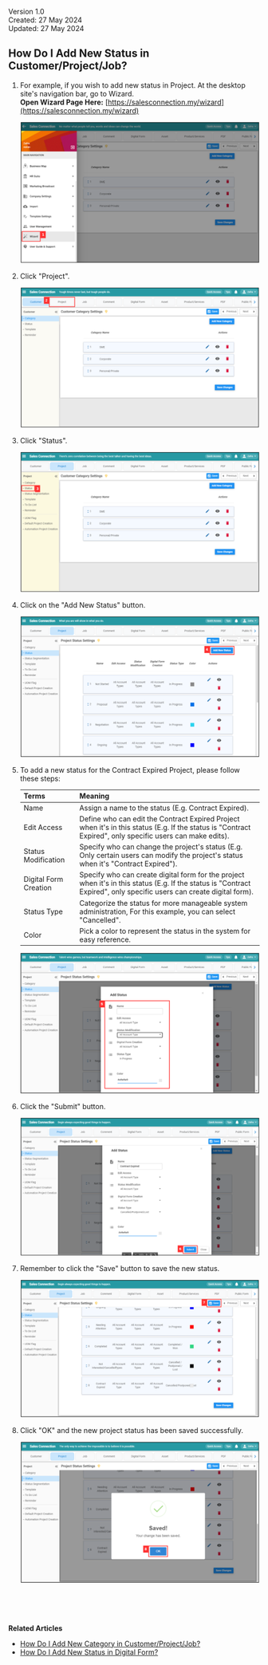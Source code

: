 Version 1.0<br>
Created: 27 May 2024<br>
Updated: 27 May 2024<br>
## How Do I Add New Status in Customer/Project/Job?
    
  1. For example, if you wish to add new status in Project. At the desktop site's navigation bar, go to Wizard.<br>
     **Open Wizard Page Here:** [https://salesconnection.my/wizard](https://salesconnection.my/wizard)<br>
     
     <p align="center">
       <img src="img/Wizard_Sidebar.png" alt="Wizard Sidebar">
     </p>
  
  2. Click "Project".<br>

     <p align="center">
       <img src="img/Project_In_Wizard.png" alt="Project in Wizard">
     </p>
     
  3. Click "Status".<br>

     <p align="center">
       <img src="img/Project_Status_In_Wizard.png" alt="Project Status in Wizard">
     </p>

  4. Click on the "Add New Status" button.<br>

     <p align="center">
       <img src="img/Add_New_Project_Status_Button.png" alt="Add New Project Status Button">
     </p>

  5. To add a new status for the Contract Expired Project, please follow these steps:<br>

     | Terms | Meaning |
     |-------|---------|
     | Name | Assign a name to the status (E.g. Contract Expired). |
     | Edit Access | Define who can edit the Contract Expired Project when it's in this status (E.g. If the status is "Contract Expired", only specific users can make edits). |
     | Status Modification | Specify who can change the project's status (E.g. Only certain users can modify the project's status when it's "Contract Expired"). |
     | Digital Form Creation | Specify who can create digital form for the project when it's in this status (E.g. If the status is "Contract Expired", only specific users can create digital form). |
     | Status Type | Categorize the status for more manageable system administration, For this example, you can select "Cancelled". |
     | Color | Pick a color to represent the status in the system for easy reference. |

     <p align="center">
       <img src="img/New_Project_Status_Name.png" alt="New Project Status Name">
     </p>

  7. Click the "Submit" button.<br>

     <p align="center">
       <img src="img/New_Project_Status_Submit_Button.png" alt="New Project Status Submit Button">
     </p>

  8. Remember to click the "Save" button to save the new status.<br>

     <p align="center">
       <img src="img/New_Project_Status_Save_Button.png" alt="New Project Status Save Button">
     </p>

  9. Click "OK" and the new project status has been saved successfully.<br>

     <p align="center">
       <img src="img/New_Project_Status_Save.png" alt="New Project Status Save">
     </p>
     <br><br><br>

**Related Articles**<br>
- [How Do I Add New Category in Customer/Project/Job?](Add_New_Category_in_Customer_Project_Job.md)
- [How Do I Add New Status in Digital Form?](Add_New_Status_in_Digital_Form.md)
